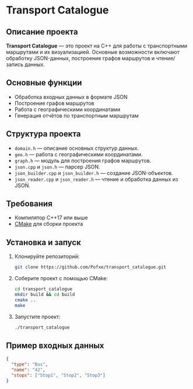 # Transport Catalogue

## Описание проекта
**Transport Catalogue** — это проект на C++ для работы с транспортными маршрутами и их визуализацией. Основные возможности включают обработку JSON-данных, построение графов маршрутов и чтение/запись данных.

## Основные функции
- Обработка входных данных в формате JSON
- Построение графов маршрутов
- Работа с географическими координатами
- Генерация отчётов по транспортным маршрутам

## Структура проекта
- `domain.h` — описание основных структур данных.
- `geo.h` — работа с географическими координатами.
- `graph.h` — модуль для построения графов маршрутов.
- `json.cpp` и `json.h` — парсер JSON.
- `json_builder.cpp` и `json_builder.h` — создание JSON-объектов.
- `json_reader.cpp` и `json_reader.h` — чтение и обработка данных из JSON.

## Требования
- Компилятор C++17 или выше
- [CMake](https://cmake.org/) для сборки проекта

## Установка и запуск
1. Клонируйте репозиторий:
    ```sh
    git clone https://github.com/Pofxe/transport_catalogue.git
    ```
2. Соберите проект с помощью CMake:
    ```sh
    cd transport_catalogue
    mkdir build && cd build
    cmake ..
    make
    ```
3. Запустите проект:
    ```sh
    ./transport_catalogue
    ```

## Пример входных данных
```json
{
  "type": "Bus",
  "name": "42",
  "stops": ["Stop1", "Stop2", "Stop3"]
}
